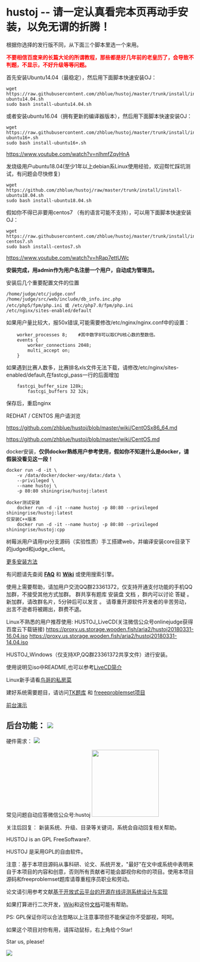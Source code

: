 hustoj -- 请一定认真看完本页再动手安装，以免无谓的折腾！
======

根据你选择的发行版不同，从下面三个脚本里选一个来用。

<font color='red'><b>不要相信百度来的长篇大论的所谓教程，那些都是好几年前的老皇历了，会导致不判题，不显示，不好升级等等问题。</b></font>

首先安装Ubuntu14.04（最稳定），然后用下面脚本快速安装OJ：  

    wget https://raw.githubusercontent.com/zhblue/hustoj/master/trunk/install/install-ubuntu14.04.sh
    sudo bash install-ubuntu14.04.sh

或者安装ubuntu16.04（拥有更新的编译器版本），然后用下面脚本快速安装OJ：  

    wget https://raw.githubusercontent.com/zhblue/hustoj/master/trunk/install/install-ubuntu16+.sh
    sudo bash install-ubuntu16+.sh

https://www.youtube.com/watch?v=nlhmfZqyHnA 

发烧级用户ubuntu18.04(至少1年以上debian系Linux使用经验，欢迎帮忙踩坑测试，有问题会尽快修复)

    wget https://github.com/zhblue/hustoj/raw/master/trunk/install/install-ubuntu18.04.sh
    sudo bash install-ubuntu18.04.sh

假如你不得已非要用centos7 （有的语言可能不支持），可以用下面脚本快速安装OJ：  

    wget https://raw.githubusercontent.com/zhblue/hustoj/master/trunk/install/install-centos7.sh
    sudo bash install-centos7.sh
    
https://www.youtube.com/watch?v=hRap7ettUWc


<b>安装完成，用admin作为用户名注册一个用户，自动成为管理员。</b>

安装后几个重要配置文件的位置

    /home/judge/etc/judge.conf
    /home/judge/src/web/include/db_info.inc.php
    /etc/php5/fpm/php.ini 或 /etc/php7.0/fpm/php.ini
    /etc/nginx/sites-enabled/default
如果用户量比较大，报50x错误,可能需要修改/etc/nginx/nginx.conf中的设置：
```
	worker_processes 8;    #其中数字8可以取CPU核心数的整数倍。
	events {
		worker_connections 2048;
		multi_accept on;
	}
```
如果遇到比赛人数多，比赛排名xls文件无法下载，请修改/etc/nginx/sites-enabled/default,在fastcgi_pass一行的后面增加
```
 	fastcgi_buffer_size 128k;
        fastcgi_buffers 32 32k;
```
保存后，重启nginx


REDHAT / CENTOS 用户请浏览 

https://github.com/zhblue/hustoj/blob/master/wiki/CentOSx86_64.md

https://github.com/zhblue/hustoj/blob/master/wiki/CentOS.md


docker安装，<b>仅供docker熟练用户参考使用，假如你不知道什么是docker，请假装没看见这一段！</b>
```	
docker run -d -it \
    -v /data/docker/docker-wxy/data:/data \
    --privileged \
    --name hustoj \
    -p 80:80 shiningrise/hustoj:latest

docker测试安装
	docker run -d -it --name hustoj -p 80:80 --privileged shiningrise/hustoj:latest
仅安装C++版本
	docker run -d -it --name hustoj -p 80:80 --privileged shiningrise/hustoj:cpp
```	

树莓派用户请用rpi分支源码（实验性质）手工搭建web，并编译安装core目录下的judged和judge_client。

[更多安装方法](https://github.com/zhblue/hustoj/blob/master/trunk/install/README)

有问题请先查阅
<b>[FAQ](https://github.com/zhblue/hustoj/blob/master/wiki/FAQ.md)</b> 和
<b>[Wiki](https://github.com/zhblue/hustoj/tree/master/wiki)</b> 或使用搜索引擎。  

使用上需要帮助，请加用户交流QQ群23361372，仅支持开通支付功能的手机QQ加群，不接受其他方式加群。
群共享有题库 安装盘 文档 ，群内可以讨论 答疑 。
新加群，请改群名片，5分钟后可以发言 。
请尊重开源软件开发者的辛苦劳动，出言不逊者将被踢出，群费不退。


Linux不熟悉的用户推荐使用:
HUSTOJ_LiveCD(关注微信公众号onlinejudge获得百度云下载链接)
https://proxy.us.storage.wooden.fish/aria2/hustoj20180331-16.04.iso
https://proxy.us.storage.wooden.fish/aria2/hustoj20180331-14.04.iso

HUSTOJ_Windows（仅支持XP,QQ群23361372共享文件）进行安装。

使用说明见iso中README,也可以参考[LiveCD简介](https://github.com/zhblue/hustoj/tree/master/wiki/HUSTOJ_LiveCD.md)  

Linux新手请看[鸟哥的私房菜](http://cn.linux.vbird.org/linux_basic/linux_basic.php)

建好系统需要题目，请访问[TK题库](http://tk.hustoj.com/) 和 [freeeproblemset项目](https://github.com/zhblue/freeproblemset)


[前台演示](http://hustoj.com/oj/)

后台功能：
<img src="https://raw.githubusercontent.com/zhblue/hustoj/master/wiki/menu.png" >
----------------------
硬件需求：
<img src="https://raw.githubusercontent.com/zhblue/hustoj/master/wiki/hardware.png" >

常见问题自动应答微信公众号:hustoj
<img src="http://hustoj.com/wx.jpg" height="180">

关注后回复： 新装系统、升级、目录等关键词，系统会自动回复相关帮助。


HUSTOJ is an GPL FreeSoftware?.

HUSTOJ 是采用GPL的自由软件。

注意：基于本项目源码从事科研、论文、系统开发，"最好"在文中或系统中表明来自于本项目的内容和创意，否则所有贡献者可能会鄙视你和你的项目。使用本项目源码和freeproblemset题库请尊重程序员职业和劳动。

论文请引用参考文献[基于开放式云平台的开源在线评测系统设计与实现](http://kns.cnki.net/KCMS/detail/detail.aspx?dbcode=CJFQ&dbname=CJFD2012&filename=JSJA2012S3088&uid=WEEvREcwSlJHSldRa1FhdXNXYXJwcFhRL1Z1Q2lKUDFMNGd0TnJVVlh4bz0=$9A4hF_YAuvQ5obgVAqNKPCYcEjKensW4ggI8Fm4gTkoUKaID8j8gFw!!&v=MjgwNTExVDNxVHJXTTFGckNVUkwyZlllWm1GaURsV3IvQUx6N0JiN0c0SDlPdnJJOU5iSVI4ZVgxTHV4WVM3RGg=)

如果打算进行二次开发，[Wiki](https://github.com/zhblue/hustoj/tree/master/wiki)和这份[文档](https://github.com/zhblue/hustoj/blob/master/wiki/hustoj%E6%96%87%E6%A1%A3%E5%A4%A7%E5%85%A8.pdf)可能有帮助。

PS: GPL保证你可以合法忽略以上注意事项但不能保证你不受鄙视，呵呵。

如果这个项目对你有用，请挥动鼠标，右上角给个Star!

Star us, please!

<img src="http://tk.hustoj.com/upload/image/20180621/20180621190059_62537.png" >





